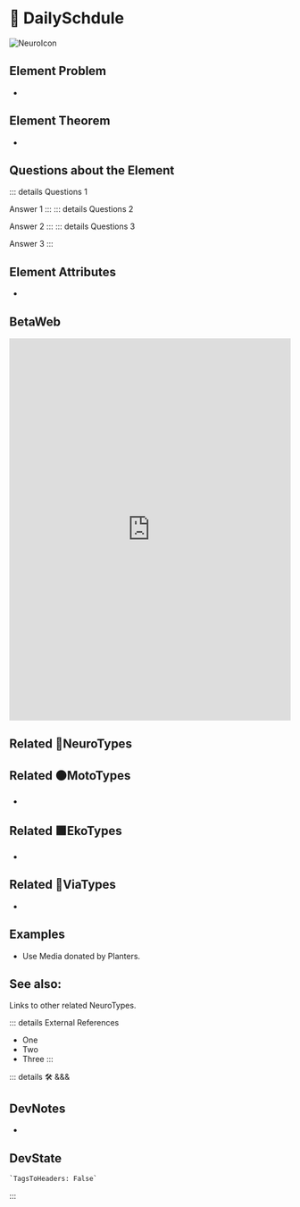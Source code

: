 
# 💜 <neuro>DailySchdule</neuro>

![NeuroIcon](/Neuro/Neuro_Icon.png)

## Element Problem

-

## Element Theorem

-

## Questions about the Element

::: details Questions 1

Answer 1
:::
::: details Questions 2

Answer 2
:::
::: details Questions 3

Answer 3
:::

## Element Attributes

-

## BetaWeb

<iframe
    width="100%"
    height="684"
    frameborder="0"
    src="https://observablehq.com/embed/@d3/force-directed-graph/2?cells=chart"
></iframe>

## Related 💜<neuro>NeuroTypes</neuro>

## Related 🟠<moto>MotoTypes</moto>

-

## Related 🟩<eko>EkoTypes</eko>

-

## Related 🔻<via>ViaTypes</via>

-

## Examples

- Use Media donated by Planters.

## See also:

Links to other related NeuroTypes.

::: details External References

- One
- Two
- Three
:::

<!-- =================================================== -->
<!-- =================================================== -->
<!-- =================================================== -->
<!-- =================================================== -->
<!-- =================================================== -->
::: details 🛠 <dev>&&&</dev>

## DevNotes

-

## DevState

```py
`TagsToHeaders: False`
```

:::
